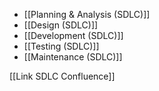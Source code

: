 - [[Planning & Analysis (SDLC)]]
- [[Design (SDLC)]]
- [[Development (SDLC)]]
- [[Testing (SDLC)]]
- [[Maintenance (SDLC)]]

[[Link SDLC Confluence]]
